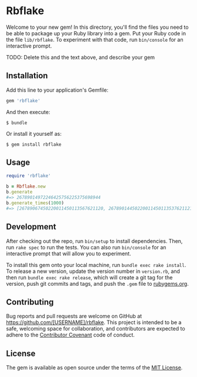# Rbflake

Welcome to your new gem! In this directory, you'll find the files you need to be able to package up your Ruby library into a gem. Put your Ruby code in the file `lib/rbflake`. To experiment with that code, run `bin/console` for an interactive prompt.

TODO: Delete this and the text above, and describe your gem

## Installation

Add this line to your application's Gemfile:

```ruby
gem 'rbflake'
```

And then execute:

    $ bundle

Or install it yourself as:

    $ gem install rbflake

## Usage

```ruby
require 'rbflake'

b = Rbflake.new
b.generate
#=> 26789014972246425756225375698944
b.generate_times(1000)
#=> [26789067450220011450113567621120, 26789014450220011450113537621121, ...
```

## Development

After checking out the repo, run `bin/setup` to install dependencies. Then, run `rake spec` to run the tests. You can also run `bin/console` for an interactive prompt that will allow you to experiment.

To install this gem onto your local machine, run `bundle exec rake install`. To release a new version, update the version number in `version.rb`, and then run `bundle exec rake release`, which will create a git tag for the version, push git commits and tags, and push the `.gem` file to [rubygems.org](https://rubygems.org).

## Contributing

Bug reports and pull requests are welcome on GitHub at https://github.com/[USERNAME]/rbflake. This project is intended to be a safe, welcoming space for collaboration, and contributors are expected to adhere to the [Contributor Covenant](http://contributor-covenant.org) code of conduct.


## License

The gem is available as open source under the terms of the [MIT License](http://opensource.org/licenses/MIT).

